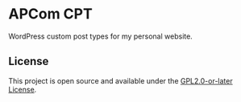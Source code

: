 # APCom CPT

WordPress custom post types for my personal website.

## License

This project is open source and available under the [GPL2.0-or-later License](./LICENSE).
